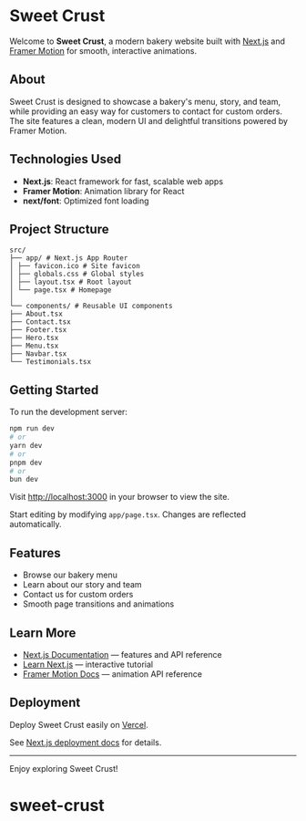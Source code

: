 # Sweet Crust

Welcome to **Sweet Crust**, a modern bakery website built with [Next.js](https://nextjs.org) and [Framer Motion](https://www.framer.com/motion/) for smooth, interactive animations.

## About

Sweet Crust is designed to showcase a bakery's menu, story, and team, while providing an easy way for customers to contact for custom orders. The site features a clean, modern UI and delightful transitions powered by Framer Motion.

## Technologies Used

- **Next.js**: React framework for fast, scalable web apps
- **Framer Motion**: Animation library for React
- **next/font**: Optimized font loading

## Project Structure

```
src/
├── app/ # Next.js App Router
│ ├── favicon.ico # Site favicon
│ ├── globals.css # Global styles
│ ├── layout.tsx # Root layout
│ └── page.tsx # Homepage
│
└── components/ # Reusable UI components
├── About.tsx
├── Contact.tsx
├── Footer.tsx
├── Hero.tsx
├── Menu.tsx
├── Navbar.tsx
└── Testimonials.tsx
```

## Getting Started

To run the development server:

```bash
npm run dev
# or
yarn dev
# or
pnpm dev
# or
bun dev
```

Visit [http://localhost:3000](http://localhost:3000) in your browser to view the site.

Start editing by modifying `app/page.tsx`. Changes are reflected automatically.

## Features

- Browse our bakery menu
- Learn about our story and team
- Contact us for custom orders
- Smooth page transitions and animations

## Learn More

- [Next.js Documentation](https://nextjs.org/docs) — features and API reference
- [Learn Next.js](https://nextjs.org/learn) — interactive tutorial
- [Framer Motion Docs](https://www.framer.com/motion/) — animation API reference

## Deployment

Deploy Sweet Crust easily on [Vercel](https://vercel.com/new?utm_medium=default-template&filter=next.js&utm_source=create-next-app&utm_campaign=create-next-app-readme).

See [Next.js deployment docs](https://nextjs.org/docs/app/building-your-application/deploying) for details.

---

Enjoy exploring Sweet Crust!
# sweet-crust
